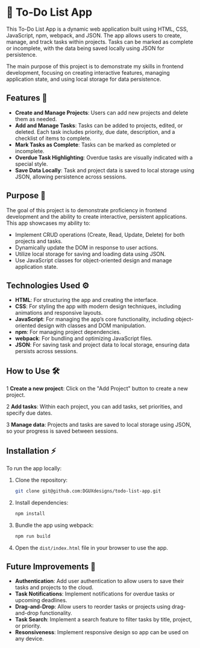 # 📝 To-Do List App

This To-Do List App is a dynamic web application built using HTML, CSS, JavaScript, npm, webpack, and JSON. The app allows users to create, manage, and track tasks within projects. Tasks can be marked as complete or incomplete, with the data being saved locally using JSON for persistence.

The main purpose of this project is to demonstrate my skills in frontend development, focusing on creating interactive features, managing application state, and using local storage for data persistence.

## Features 🚀

- **Create and Manage Projects**: Users can add new projects and delete them as needed.
- **Add and Manage Tasks**: Tasks can be added to projects, edited, or deleted. Each task includes priority, due date, description, and a checklist of items to complete.
- **Mark Tasks as Complete**: Tasks can be marked as completed or incomplete.
- **Overdue Task Highlighting**: Overdue tasks are visually indicated with a special style.
- **Save Data Locally**: Task and project data is saved to local storage using JSON, allowing persistence across sessions.

## Purpose 🎯

The goal of this project is to demonstrate proficiency in frontend development and the ability to create interactive, persistent applications. This app showcases my ability to:

- Implement CRUD operations (Create, Read, Update, Delete) for both projects and tasks.
- Dynamically update the DOM in response to user actions.
- Utilize local storage for saving and loading data using JSON.
- Use JavaScript classes for object-oriented design and manage application state.

## Technologies Used ⚙️

- **HTML**: For structuring the app and creating the interface.
- **CSS**: For styling the app with modern design techniques, including animations and responsive layouts.
- **JavaScript**: For managing the app’s core functionality, including object-oriented design with classes and DOM manipulation.
- **npm**: For managing project dependencies.
- **webpack**: For bundling and optimizing JavaScript files.
- **JSON**: For saving task and project data to local storage, ensuring data persists across sessions.

## How to Use 🛠️
1 **Create a new project**: Click on the "Add Project" button to create a new project.

2 **Add tasks**: Within each project, you can add tasks, set priorities, and specify due dates.

3 **Manage data**: Projects and tasks are saved to local storage using JSON, so your progress is saved between sessions.

## Installation ⚡

To run the app locally:

1. Clone the repository:
    ```bash
    git clone git@github.com:DGUXdesigns/todo-list-app.git
    ```

2. Install dependencies:
    ```bash
    npm install
    ```

3. Bundle the app using webpack:
    ```bash
    npm run build
    ```

4. Open the `dist/index.html` file in your browser to use the app.

## Future Improvements 🌱

- **Authentication**: Add user authentication to allow users to save their tasks and projects to the cloud.
- **Task Notifications**: Implement notifications for overdue tasks or upcoming deadlines.
- **Drag-and-Drop**: Allow users to reorder tasks or projects using drag-and-drop functionality.
- **Task Search**: Implement a search feature to filter tasks by title, project, or priority.
- **Resonsiveness**: Implement responsive design so app can be used on any device.
